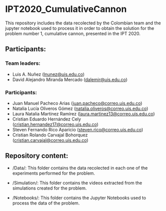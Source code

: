 # IPT2020_CumulativeCannon
This repository includes the data recolected by the Colombian team and the jupyter notebook used to process it in order to obtain the solution for the problem number 1, cumulative cannon, presented in the IPT 2020.

## Participants:
  
  ### Team leaders:
  * Luis A. Nuñez (lnunez@uis.edu.co) 
  * David Alejandro Miranda Mercado (dalemir@uis.edu.co)
  
  ### Participants:
  * Juan Manuel Pacheco Arias (juan.pacheco@correo.uis.edu.co)
  * Natalia Lucía Oliveros Gómez (natalia.oliveros@correo.uis.edu.co)
  * Laura Natalia Martínez Ramírez (laura.martinez13@correo.uis.edu.co)
  * Cristian Eduardo Hernández Cely (cristian.hernandez17@correo.uis.edu.co)
  * Steven Fernando Rico Aparicio (steven.rico@correo.uis.edu.co)
  * Cristian Rolando Carvajal Bohorquez (cristian.carvajal@correo.uis.edu.co)

## Repository content:

  * /Data/: This folder contains the data recolected in each one of the experiments performed for the problem.
  
  * /Simulation/: This folder contains the videos extracted from the simulations created for the problem.
  
  * /Notebooks/: This folder contains the Jupyter Notebooks used to process the data of the problem.
